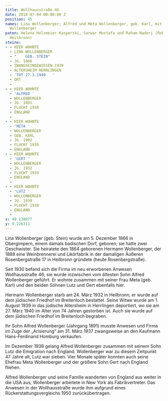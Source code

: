 ```yaml
---
title: Wollhausstraße 46
date: 2018-07-04 00:00:00 Z
position: 45
names: Lina Wollenberger; Alfred und Meta Wollenberger, geb. Karl, mit Gert und Lutz
  Wollenberger
paten: Helena Holzmeier-Kasperski, Sarwar Mustafa und Raham Naderi (Robert-Mayer-Gymnasium
  Heilbronn)
steine:
- - HIER WOHNTE
  - LINA WOLLENBERGER
  - "    GEB. STEIN"
  - JG. 1866
  - ZWANGSEINGEWIESEN 1939
  - ALTERSHEIM HERRLINGEN
  - 'TOT 27.3.1940   '
  - ORT
  - 
- - HIER WOHNTE
  - 'ALFRED '
  - WOLLENBERGER
  - JG. 1891
  - FLUCHT 1938
  - ENGLAND
  - 
- - HIER WOHNTE
  - 'META '
  - WOLLENBERGER
  - GEB. KARL
  - JG. 1902
  - FLUCHT 1939
  - ENGLAND
- - HIER WOHNTE
  - 'GERT '
  - WOLLENBERGER
  - JG. 1932
  - FLUCHT 1939
  - ENGLAND
  - 
- - HIER WOHNTE
  - 'LUTZ '
  - WOLLENBERGER
  - JG. 1930
  - FLUCHT 1938
  - ENGLAND
  - 
x: 49.138877
y: 9.226311
---
```


Lina Wollenberger (geb. Stein) wurde am 5. Dezember 1866 in Obergimpern, einem damals badischen Dorf, geboren; sie hatte zwei Geschwister. Sie heiratete den 1864 geborenen Hermann Wollenberger, der 1888 eine Weinbrennerei und Likörfabrik in der damaligen Äußeren Rosenbergstraße 17 in Heilbronn gründete (heute Rosenbergstraße). 

Seit 1930 befand sich die Firma im neu erworbenen Anwesen Wollhausstraße 46; sie wurde inzwischen vom ältesten Sohn Alfred Wollenberger geführt. Er wohnte zusammen mit seiner Frau Meta (geb. Karl) und den beiden Söhnen Lutz und Gert ebenfalls hier. 

Hermann Wollenberger starb am 24. März 1932 in Heilbronn; er wurde auf dem jüdischen Friedhof im Breitenloch bestattet. Seine Witwe wurde am 1. August 1939 in das jüdische Altersheim in Herrlingen deportiert, wo sie am 27. März 1940 im Alter von 74 Jahren gestorben ist. Auch sie wurde auf dem jüdischen Friedhof im Breitenloch begraben.

Ihr Sohn Alfred Wollenberger (Jahrgang 1891) musste Anwesen und Firma im Zuge der „Arisierung“ am 31. März 1937 zwangsweise an den Kaufmann Hans-Ferdinand Homburg verkaufen. 

Im Dezember 1938 gelang Alfred Wollenberger zusammen mit seinem Sohn Lutz die Emigration nach England. Wollenberger war zu diesem Zeitpunkt 47 Jahre alt, Lutz war sieben. Vier Monate später konnten auch seine Ehefrau Meta Wollenberger und der größere Sohn Gert nach England fliehen. 

Alfred Wollenberger und seine Familie wanderten von England aus weiter in die USA aus; Wollenberger arbeitete in New York als Fabrikvertreter. Das Anwesen in der Wollhausstraße wurde ihm aufgrund eines Rückerstattungsvergleichs 1950 zurückübertragen. 
